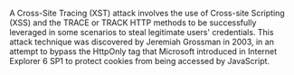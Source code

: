 
A Cross-Site Tracing (XST) attack involves the use of Cross-site Scripting (XSS)
and the TRACE or TRACK HTTP methods to be successfully leveraged in some
scenarios to steal legitimate users' credentials. This attack technique was
discovered by Jeremiah Grossman in 2003, in an attempt to bypass the HttpOnly
tag that Microsoft introduced in Internet Explorer 6 SP1 to protect cookies from
being accessed by JavaScript.
